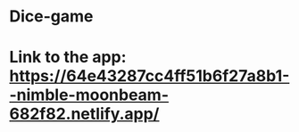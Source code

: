 # Dice-game
# Link to the app: https://64e43287cc4ff51b6f27a8b1--nimble-moonbeam-682f82.netlify.app/
